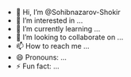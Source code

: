 - 👋 Hi, I’m @Sohibnazarov-Shokir
- 👀 I’m interested in ...
- 🌱 I’m currently learning ...
- 💞️ I’m looking to collaborate on ...
- 📫 How to reach me ...
- 😄 Pronouns: ...
- ⚡ Fun fact: ...

<!---
Sohibnazarov-Shokir/Sohibnazarov-Shokir is a ✨ special ✨ repository because its `README.md` (this file) appears on your GitHub profile.
You can click the Preview link to take a look at your changes.
--->
